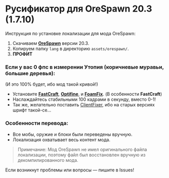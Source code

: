 # Русификатор для OreSpawn 20.3 (1.7.10)

Инструкция по установке локализации для мода OreSpawn:

1. Скачиваем **[OreSpawn](https://archive.org/details/orespawn-1.7.10-20.3_202109)** версии 20.3.
2. Копируем папку `lang` в директорию `assets/orespawn/`.
3. **ПРОФИТ**

### Если у вас 0 фпс в измерении **Утопия** (коричневые муравьи, большие деревья):
(И это 100% будет, ибо мод такой кривой!)

- Установите **[FastCraft](https://ru-minecraft.ru/mody-minecraft/47556-1710fastcraft-uluchshenie-proizvoditelnosti-minecraft.html)**, **[Optifine](https://ru-minecraft.ru/mody-minecraft/2583-optifine-hd-fps.html)**, и **[FoamFix](https://ru-minecraft.ru/mody-minecraft/49162-foamfix.html)**. (В особенности **FastCraft**)
- Наслаждайтесь стабильными 100 кадрами в секунду, вместо 0-1!
- Так же, желательно поставить [ClientFixer](https://github.com/gamerforEA/Minecraft-ClientFixer), ибо на старых версиях шрифт такой-се...

### Особенности перевода:

- Все мобы, оружие и блоки были переведены вручную.
- Локализация охватывает весь контент мода.

> Примечание: Мод OreSpawn не имел оригинального файла локализации, поэтому файл был восстановлен вручную из декомпилированного мода.

Если возникнут проблемы или вопросы — пишите в Issues! 

